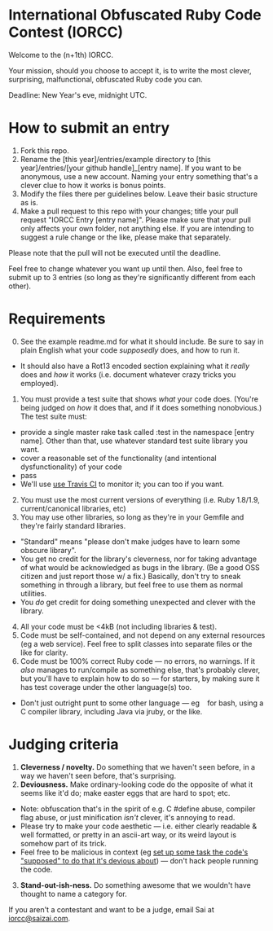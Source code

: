 International Obfuscated Ruby Code Contest (IORCC)
=====

Welcome to the (n+1th) IORCC.

Your mission, should you choose to accept it, is to write the most clever, surprising, malfunctional, obfuscated Ruby code you can.

Deadline: New Year's eve, midnight UTC.


How to submit an entry
===

1. Fork this repo.
2. Rename the [this year]/entries/example directory to [this year]/entries/[your github handle]_[entry name]. If you want to be anonymous, use a new account. Naming your entry something that's a clever clue to how it works is bonus points.
3. Modify the files there per guidelines below. Leave their basic structure as is.
4. Make a pull request to this repo with your changes; title your pull request "IORCC Entry [entry name]". Please make sure that your pull only affects your own folder, not anything else. If you are intending to suggest a rule change or the like, please make that separately.

Please note that the pull will not be executed until the deadline.

Feel free to change whatever you want up until then. Also, feel free to submit up to 3 entries (so long as they're significantly different from each other).


Requirements
===

0. See the example readme.md for what it should include. Be sure to say in plain English what your code _supposedly_ does, and how to run it.
 * It should also have a Rot13 encoded section explaining what it _really_ does and _how_ it works (i.e. document whatever crazy tricks you employed).
1. You must provide a test suite that shows _what_ your code does. (You're being judged on _how_ it does that, and if it does something nonobvious.) The test suite must:
 * provide a single master rake task called :test in the namespace [entry name]. Other than that, use whatever standard test suite library you want.
 * cover a reasonable set of the functionality (and intentional dysfunctionality) of your code
 * pass
 * We'll use [use Travis CI](http://about.travis-ci.org/docs/user/languages/ruby/) to monitor it; you can too if you want.
2. You must use the most current versions of everything (i.e. Ruby 1.8/1.9, current/canonical libraries, etc)
3. You may use other libraries, so long as they're in your Gemfile and they're fairly standard libraries.
 * "Standard" means "please don't make judges have to learn some obscure library".
 * You get no credit for the library's cleverness, nor for taking advantage of what would be acknowledged as bugs in the library. (Be a good OSS citizen and just report those w/ a fix.) Basically, don't try to sneak something in through a library, but feel free to use them as normal utilities.
 * You _do_ get credit for doing something unexpected and clever with the library.
4. All your code must be <4kB (not including libraries & test).
5. Code must be self-contained, and not depend on any external resources (eg a web service). Feel free to split classes into separate files or the like for clarity.
6. Code must be 100% correct Ruby code — no errors, no warnings. If it _also_ manages to run/compile as something else, that's probably clever, but you'll have to explain how to do so — for starters, by making sure it has test coverage under the other language(s) too.
 * Don't just outright punt to some other language — eg ` ` for bash, using a C compiler library, including Java via jruby, or the like.


Judging criteria
===

1. **Cleverness / novelty.** Do something that we haven't seen before, in a way we haven't seen before, that's surprising.
2. **Deviousness.** Make ordinary-looking code do the opposite of what it seems like it'd do; make easter eggs that are hard to spot; etc.
 * Note: obfuscation that's in the spirit of e.g. C #define abuse, compiler flag abuse, or just minification _isn't_ clever, it's annoying to read.
 * Please try to make your code aesthetic — i.e. either clearly readable & well formatted, or pretty in an ascii-art way, or its weird layout is somehow part of its trick.
 * Feel free to be malicious in context (eg [set up some task the code's "supposed" to do that it's devious about](http://underhanded.xcott.com/)) — don't hack people running the code.
3. **Stand-out-ish-ness.** Do something awesome that we wouldn't have thought to name a category for.

If you aren't a contestant and want to be a judge, email Sai at iorcc@saizai.com.